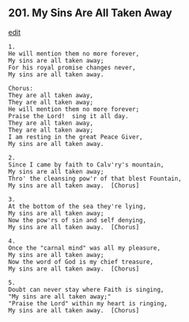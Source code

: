 
## 201.  My Sins Are All Taken Away
[edit](https://docs.google.com/document/d/1nSBCj0Ux217BCvOX7K4m_TCcUO80B6UD/edit?mode=html)



    1.
    He will mention them no more forever,
    My sins are all taken away;
    For his royal promise changes never,
    My sins are all taken away.

    Chorus:
    They are all taken away,
    They are all taken away;
    He will mention them no more forever;
    Praise the Lord!  sing it all day.
    They are all taken away,
    They are all taken away;
    I am resting in the great Peace Giver, 
    My sins are all taken away.

    2.
    Since I came by faith to Calv'ry's mountain,
    My sins are all taken away;
    Thro' the cleansing pow'r of that blest Fountain,
    My sins are all taken away.  [Chorus]

    3.
    At the bottom of the sea they're lying,
    My sins are all taken away;
    Now the pow'rs of sin and self denying,
    My sins are all taken away.  [Chorus]

    4.
    Once the "carnal mind" was all my pleasure,
    My sins are all taken away;
    Now the word of God is my chief treasure,
    My sins are all taken away.  [Chorus]

    5.
    Doubt can never stay where Faith is singing,
    "My sins are all taken away;"
    "Praise the Lord" within my heart is ringing,
    My sins are all taken away.  [Chorus]
